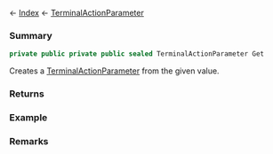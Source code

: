← [Index](Api-Index) ← [TerminalActionParameter](Sandbox.ModAPI.Ingame.TerminalActionParameter)

### Summary

```csharp
private public private public sealed TerminalActionParameter Get
```

Creates a [TerminalActionParameter](Sandbox.ModAPI.Ingame.TerminalActionParameter) from the given value.

### Returns



### Example

### Remarks

